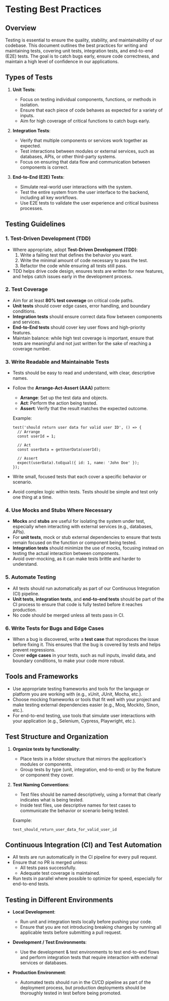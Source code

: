 # Testing Best Practices

## Overview

Testing is essential to ensure the quality, stability, and maintainability of our codebase. This document outlines the best practices for writing and maintaining tests, covering unit tests, integration tests, and end-to-end (E2E) tests. The goal is to catch bugs early, ensure code correctness, and maintain a high level of confidence in our applications.

## Types of Tests

1. **Unit Tests**:

   - Focus on testing individual components, functions, or methods in isolation.
   - Ensure that each piece of code behaves as expected for a variety of inputs.
   - Aim for high coverage of critical functions to catch bugs early.

2. **Integration Tests**:

   - Verify that multiple components or services work together as expected.
   - Test interactions between modules or external services, such as databases, APIs, or other third-party systems.
   - Focus on ensuring that data flow and communication between components is correct.

3. **End-to-End (E2E) Tests**:
   - Simulate real-world user interactions with the system.
   - Test the entire system from the user interface to the backend, including all key workflows.
   - Use E2E tests to validate the user experience and critical business processes.

## Testing Guidelines

### 1. Test-Driven Development (TDD)

- Where appropriate, adopt **Test-Driven Development (TDD)**:
  1. Write a failing test that defines the behavior you want.
  2. Write the minimal amount of code necessary to pass the test.
  3. Refactor the code while ensuring all tests still pass.
- TDD helps drive code design, ensures tests are written for new features, and helps catch issues early in the development process.

### 2. Test Coverage

- Aim for at least **80% test coverage** on critical code paths.
- **Unit tests** should cover edge cases, error handling, and boundary conditions.
- **Integration tests** should ensure correct data flow between components and services.
- **End-to-End tests** should cover key user flows and high-priority features.
- Maintain balance: while high test coverage is important, ensure that tests are meaningful and not just written for the sake of reaching a coverage number.

### 3. Write Readable and Maintainable Tests

- Tests should be easy to read and understand, with clear, descriptive names.
- Follow the **Arrange-Act-Assert (AAA)** pattern:

  - **Arrange**: Set up the test data and objects.
  - **Act**: Perform the action being tested.
  - **Assert**: Verify that the result matches the expected outcome.

  Example:

  ```text
  test('should return user data for valid user ID', () => {
    // Arrange
    const userId = 1;

    // Act
    const userData = getUserData(userId);

    // Assert
    expect(userData).toEqual({ id: 1, name: 'John Doe' });
  });
  ```

- Write small, focused tests that each cover a specific behavior or scenario.
- Avoid complex logic within tests. Tests should be simple and test only one thing at a time.

### 4. Use Mocks and Stubs Where Necessary

- **Mocks** and **stubs** are useful for isolating the system under test, especially when interacting with external services (e.g., databases, APIs).
- For **unit tests**, mock or stub external dependencies to ensure that tests remain focused on the function or component being tested.
- **Integration tests** should minimize the use of mocks, focusing instead on testing the actual interaction between components.
- Avoid over-mocking, as it can make tests brittle and harder to understand.

### 5. Automate Testing

- All tests should run automatically as part of our Continuous Integration (CI) pipeline.
- **Unit tests**, **integration tests**, and **end-to-end tests** should be part of the CI process to ensure that code is fully tested before it reaches production.
- No code should be merged unless all tests pass in CI.

### 6. Write Tests for Bugs and Edge Cases

- When a bug is discovered, write a **test case** that reproduces the issue before fixing it. This ensures that the bug is covered by tests and helps prevent regressions.
- Cover **edge cases** in your tests, such as null inputs, invalid data, and boundary conditions, to make your code more robust.

## Tools and Frameworks

- Use appropriate testing frameworks and tools for the language or platform you are working with (e.g., xUnit, JUnit, Mocha, etc.).
- Choose mocking frameworks or tools that fit well with your project and make testing external dependencies easier (e.g., Moq, Mockito, Sinon, etc.).
- For end-to-end testing, use tools that simulate user interactions with your application (e.g., Selenium, Cypress, Playwright, etc.).

## Test Structure and Organization

1. **Organize tests by functionality**:

   - Place tests in a folder structure that mirrors the application's modules or components.
   - Group tests by type (unit, integration, end-to-end) or by the feature or component they cover.

2. **Test Naming Conventions**:

   - Test files should be named descriptively, using a format that clearly indicates what is being tested.
   - Inside test files, use descriptive names for test cases to communicate the behavior or scenario being tested.

   Example:

   ```text
   test_should_return_user_data_for_valid_user_id
   ```

## Continuous Integration (CI) and Test Automation

- All tests are run automatically in the CI pipeline for every pull request.
- Ensure that no PR is merged unless:
  - All tests pass successfully.
  - Adequate test coverage is maintained.
- Run tests in parallel where possible to optimize for speed, especially for end-to-end tests.

## Testing in Different Environments

- **Local Development**:

  - Run unit and integration tests locally before pushing your code.
  - Ensure that you are not introducing breaking changes by running all applicable tests before submitting a pull request.

- **Development / Test Environments**:

  - Use the development & test environments to test end-to-end flows and perform integration tests that require interaction with external services or databases.

- **Production Environment**:
  - Automated tests should run in the CI/CD pipeline as part of the deployment process, but production deployments should be thoroughly tested in test before being promoted.
